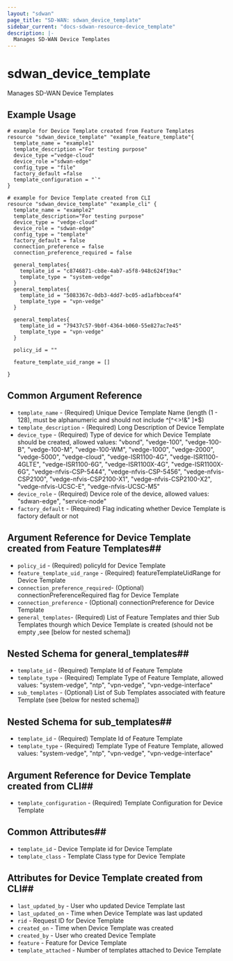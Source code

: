 ```yaml
---
layout: "sdwan"
page_title: "SD-WAN: sdwan_device_template"
sidebar_current: "docs-sdwan-resource-device_template"
description: |-
  Manages SD-WAN Device Templates
---
```


# sdwan_device_template #
Manages SD-WAN Device Templates

## Example Usage ##

```hcl
# example for Device Template created from Feature Templates
resource "sdwan_device_template" "example_feature_template"{
  template_name = "example1"
  template_description ="For testing purpose"
  device_type ="vedge-cloud"
  device_role ="sdwan-edge"
  config_type = "file"
  factory_default =false
  template_configuration = "`"
}

# example for Device Template created from CLI
resource "sdwan_device_template" "example_cli" {
  template_name = "example2"
  template_description="For testing purpose"
  device_type = "vedge-cloud"
  device_role = "sdwan-edge"
  config_type = "template"
  factory_default = false
  connection_preference = false
  connection_preference_required = false

  general_templates{
    template_id = "c8746871-cb8e-4ab7-a5f8-948c624f19ac"
    template_type = "system-vedge"
  }
  general_templates{
    template_id = "5083367c-0db3-4dd7-bc05-ad1afbbceaf4"
    template_type = "vpn-vedge"
  }

  general_templates{
    template_id = "79437c57-9b0f-4364-b060-55e827ac7e45"
    template_type = "vpn-vedge"
  }

  policy_id = ""
  
  feature_template_uid_range = []

}

```


## Common Argument Reference ##
* `template_name` - (Required) Unique Device Template Name (length (1 - 128), must be alphanumeric and should not include ^[^<>!&\" ]*$)
* `template_description` - (Required) Long Description of Device Template
* `device_type` - (Required) Type of device for which Device Template should be created, allowed values: "vbond", "vedge-100", "vedge-100-B", "vedge-100-M", "vedge-100-WM", "vedge-1000", "vedge-2000", "vedge-5000", "vedge-cloud", "vedge-ISR1100-4G", "vedge-ISR1100-4GLTE", "vedge-ISR1100-6G", "vedge-ISR1100X-4G", "vedge-ISR1100X-6G", "vedge-nfvis-CSP-5444", "vedge-nfvis-CSP-5456", "vedge-nfvis-CSP2100", "vedge-nfvis-CSP2100-X1", "vedge-nfvis-CSP2100-X2", "vedge-nfvis-UCSC-E", "vedge-nfvis-UCSC-M5"
* `device_role` - (Required) Device role of the device, allowed values: "sdwan-edge", "service-node"
* `factory_default` - (Required) Flag indicating whether Device Template is factory default or not

## Argument Reference for Device Template created from Feature Templates##
* `policy_id` - (Required) policyId for  Device Template
* `feature_template_uid_range` - (Required) featureTemplateUidRange for  Device Template
* `connection_preference_required`- (Optional) connectionPreferenceRequired flag for Device Template
* `connection_preference` - (Optional) connectionPreference for Device Template
* `general_templates`- (Required) List of Feature Templates and thier Sub Templates thourgh which Device Template is created (should not be empty ,see [below for nested schema])

## Nested Schema for general_templates##
* `template_id` - (Required) Template Id of Feature Template
* `template_type` - (Required) Template Type of Feature Template, allowed values: "system-vedge", "ntp", "vpn-vedge", "vpn-vedge-interface"
* `sub_templates` - (Optional) List of Sub Templates associated with feature Template (see [below for nested schema])

## Nested Schema for sub_templates##
* `template_id` - (Required) Template Id of Feature Template
* `template_type` - (Required) Template Type of Feature Template, allowed values: "system-vedge", "ntp", "vpn-vedge", "vpn-vedge-interface"

## Argument Reference for Device Template created from CLI##
* `template_configuration` - (Required) Template Configuration for  Device Template

## Common Attributes##
* `template_id` - Device Template id for  Device Template
* `template_class` - Template Class type for  Device Template

## Attributes for Device Template created from CLI##
* `last_updated_by` - User who updated  Device Template last
* `last_updated_on` - Time when Device Template was last updated
* `rid` - Request ID for Device Template
* `created_on` - Time when  Device Template was created
* `created_by` - User who created Device Template
* `feature` - Feature for Device Template
* `template_attached` - Number of templates attached to Device Template




